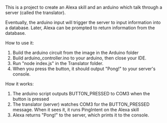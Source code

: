 This is a project to create an Alexa skill and an arduino which talk through a server (called the translator).

Eventually, the arduino input will trigger the server to input information into a database. Later, Alexa can be prompted to return information from the database.

How to use it:
1. Build the arduino circuit from the image in the Arduino folder
2. Build arduino_controller.ino to your arduino, then close your IDE.
3. Run "node index.js" in the Translator folder.
4. When you press the button, it should output "Pong!" to your server's console.


How it works:
1. The arduino script outputs BUTTON_PRESSED to COM3 when the button is pressed
2. The translator (server) watches COM3 for the BUTTON_PRESSED message. When it sees it, it runs PingIntent on the Alexa skill
3. Alexa returns "Pong!" to the server, which prints it to the console.
